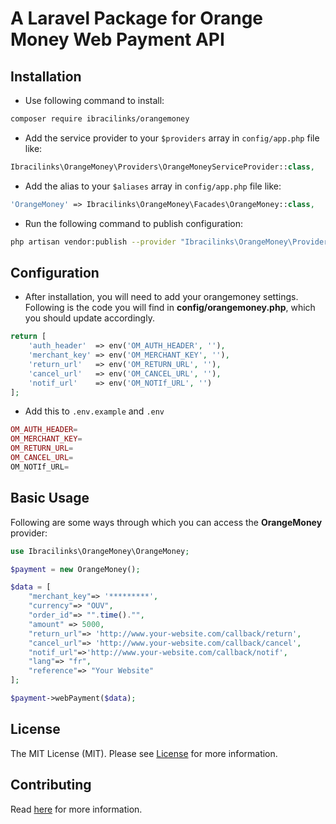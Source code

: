 A Laravel Package for Orange Money Web Payment API
====================================================


## Installation

* Use following command to install:

```bash
composer require ibracilinks/orangemoney
```

* Add the service provider to your `$providers` array in `config/app.php` file like:

```php
Ibracilinks\OrangeMoney\Providers\OrangeMoneyServiceProvider::class,
```

* Add the alias to your `$aliases` array in `config/app.php` file like:

```php
'OrangeMoney' => Ibracilinks\OrangeMoney\Facades\OrangeMoney::class,
```

* Run the following command to publish configuration:

```bash
php artisan vendor:publish --provider "Ibracilinks\OrangeMoney\Providers\OrangeMoneyServiceProvider"
```

## Configuration

* After installation, you will need to add your orangemoney settings. Following is the code you will find in **config/orangemoney.php**, which you should update accordingly.

```php
return [
    'auth_header'  => env('OM_AUTH_HEADER', ''),
    'merchant_key' => env('OM_MERCHANT_KEY', ''),
    'return_url'   => env('OM_RETURN_URL', ''),
    'cancel_url'   => env('OM_CANCEL_URL', ''),
    'notif_url'    => env('OM_NOTIf_URL', '')
];
```
* Add this to `.env.example` and `.env`

```php
OM_AUTH_HEADER=  
OM_MERCHANT_KEY=
OM_RETURN_URL=   
OM_CANCEL_URL=   
OM_NOTIf_URL=
```

## Basic Usage

Following are some ways through which you can access the **OrangeMoney** provider:

```php
use Ibracilinks\OrangeMoney\OrangeMoney;

$payment = new OrangeMoney();

$data = [
    "merchant_key"=> '*********',
    "currency"=> "OUV",
    "order_id"=> "".time()."",
    "amount" => 5000,
    "return_url"=> 'http://www.your-website.com/callback/return',
    "cancel_url"=> 'http://www.your-website.com/callback/cancel',
    "notif_url"=>'http://www.your-website.com/callback/notif',
    "lang"=> "fr",
    "reference"=> "Your Website"
];

$payment->webPayment($data);
```

## License

The MIT License (MIT). Please see [License](https://github.com/Ibracilinks/OrangeMoney/blob/master/LICENSE) for more information.

## Contributing

Read [here](https://github.com/Ibracilinks/OrangeMoney/blob/master/CONTRIBUTING.md) for more information.
